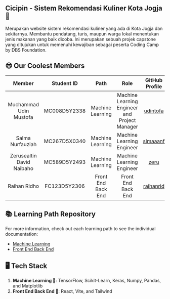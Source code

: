 ## Cicipin - Sistem Rekomendasi Kuliner Kota Jogja 👋

Merupakan website sistem rekomendasi kuliner yang ada di Kota Jogja dan sekitarnya. Membantu pendatang, turis, maupun warga lokal menentukan jenis makanan yang baik dicoba. Ini merupakan sebuah projek capstone yang ditujukan untuk memenuhi kewajiban sebagai peserta Coding Camp by DBS Foundation.


## 😎 Our Coolest Members
|            Member           | Student ID |        Path        |                    Role                    |                                                       GitHub Profile                                                      |
| :-------------------------: | :--------: | :----------------: | :----------------------------------------: | :-----------------------------------------------------------------------------------------------------------------: |
| Muchammad Udin Mustofa | MC008D5Y2338 | Machine Learning | Machine Learning Engineer and Project Manager | [udintofa](https://github.com/udintofa) |
| Salma Nurfauziah | MC267D5X0340 | Machine Learning | Machine Learning Engineer | [slmaaanf](https://github.com/slmaaanf) | |
| Zerusealtin David Naibaho | MC589D5Y2493 | Machine Learning | Machine Learning Engineer | [zeru](https://github.com/udintofa) |
| Raihan Ridho | FC123D5Y2306 | Front End Back End | Front End Back End | [raihanrid](https://github.com/raihanrid) |

## 📚 Learning Path Repository
For more information, check out each learning path to see the individual documentation:
- [Machine Learning](https://github.com/cicipin/machine-learning)
- [Front End Back End](https://github.com/cicipin/febe)

## 🖥️ Tech Stack
1. **Machine Learning 🧠**: TensorFlow, Scikit-Learn, Keras, Numpy, Pandas, and Matplotlib
2. **Front End Back End 📱**: React, Vite, and Tailwind



